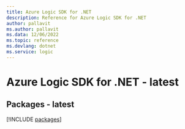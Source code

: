 ```yaml
---
title: Azure Logic SDK for .NET
description: Reference for Azure Logic SDK for .NET
author: pallavit
ms.author: pallavit
ms.data: 12/06/2022
ms.topic: reference
ms.devlang: dotnet
ms.service: logic
---
```

# Azure Logic SDK for .NET - latest
## Packages - latest
[!INCLUDE [packages](logic-index.md)]